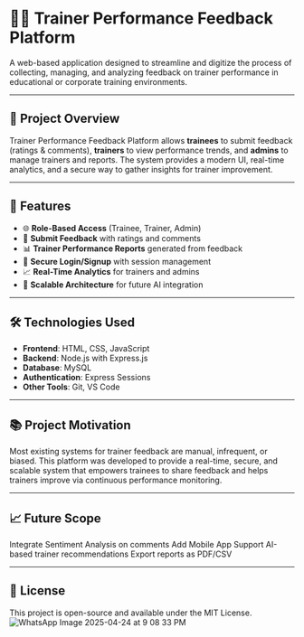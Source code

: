 # 🧑‍🏫 Trainer Performance Feedback Platform

A web-based application designed to streamline and digitize the process of collecting, managing, and analyzing feedback on trainer performance in educational or corporate training environments.

---

## 🚀 Project Overview

Trainer Performance Feedback Platform allows **trainees** to submit feedback (ratings & comments), **trainers** to view performance trends, and **admins** to manage trainers and reports. The system provides a modern UI, real-time analytics, and a secure way to gather insights for trainer improvement.

---

## 🎯 Features

- 🌐 **Role-Based Access** (Trainee, Trainer, Admin)
- 📝 **Submit Feedback** with ratings and comments
- 📊 **Trainer Performance Reports** generated from feedback
- 🔐 **Secure Login/Signup** with session management
- 📈 **Real-Time Analytics** for trainers and admins
- 🧠 **Scalable Architecture** for future AI integration

---

## 🛠️ Technologies Used

- **Frontend**: HTML, CSS, JavaScript
- **Backend**: Node.js with Express.js
- **Database**: MySQL
- **Authentication**: Express Sessions
- **Other Tools**: Git, VS Code

---




📚 Project Motivation
---
Most existing systems for trainer feedback are manual, infrequent, or biased. This platform was developed to provide a real-time, secure, and scalable system that empowers trainees to share feedback and helps trainers improve via continuous performance monitoring.

---
📈 Future Scope
---
Integrate Sentiment Analysis on comments
Add Mobile App Support
AI-based trainer recommendations
Export reports as PDF/CSV

---
📄 License
---
This project is open-source and available under the MIT License.
![WhatsApp Image 2025-04-24 at 9 08 33 PM](https://github.com/user-attachments/assets/0eff55b7-b3a7-45ac-a158-2e7f2618b00d)
